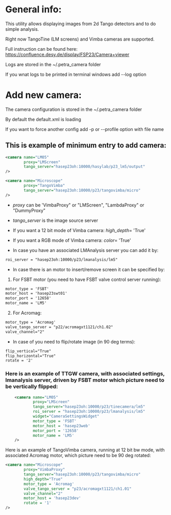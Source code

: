 # General info:
This utility allows displaying images from 2d Tango detectors and to do simple analysis.

Right now TangoTine (LM screens) and Vimba cameras are supported.

Full instruction can be found here: https://confluence.desy.de/display/FSP23/Camera+viewer

Logs are stored in the ~/.petra_camera folder

If you wnat logs to be printed in terminal windows add --log option

# Add new camera:
The camera configuration is stored in the ~/.petra_camera folder

By default the default.xml is loading

If you want to force another config add -p or --profile option with file name

## This is example of minimum entry to add camera:
```xml
<camera name="LM05"
        proxy="LMScreen"
        tango_server="hasep23oh:10000/hasylab/p23_lm5/output"
/>

<camera name="Microscope"
        proxy="TangoVimba"
        tango_server="hasep23oh:10000/p23/tangovimba/micro"
/>
```

- *proxy* can be 'VimbaProxy" or "LMScreen", "LambdaProxy"  or "DummyProxy"

- *tango_server* is the image source server

- If you want a 12 bit mode of Vimba camera: *high_depth*= 'True'
- If you want a RGB mode of Vimba camera: *color*= 'True'


- In case you have an associated LMAnalysis server you can add it by:
```xml
roi_server = "hasep23oh:10000/p23/lmanalysis/lm5"
```

- In case there is an motor to insert/remove screen it can be specified by:

1. For FSBT motor (you need to have FSBT valve control server running):

```xml
motor_type = 'FSBT'
motor_host = 'hasep23swt01'
motor_port = '12658'
motor_name = 'LM5'
```

2. For Acromag:

```xml
motor_type = 'Acromag' 
valve_tango_server = "p22/acromagxt1121/ch1.02" 
valve_channel="2"
```

- In case of you need to flip/rotate image (in 90 deg terms):

```xml
flip_vertical="True"
flip_horizontal="True"
rotate = '2'
```

### Here is an example of TTGW camera, with associated settings, lmanalysis server, driven by FSBT motor which picture need to be vertically flipped:

```xml
    <camera name="LM05"
            proxy="LMScreen"
            tango_server="hasep23oh:10000/p23/tinecamera/lm5"
            roi_server = "hasep23oh:10000/p23/lmanalysis/lm5"
            widget="CameraSettingsWidget"
            motor_type = 'FSBT'
            motor_host = 'hasep23web'
            motor_port = '12658'
            motor_name = 'LM5'
    />
```

Here is an example of TangoVimba camera, running at 12 bit bw mode, with associated Acromag motor, which picture need to be 90 deg rotated:


```xml
<camera name="Microscope"
        proxy="VimbaProxy"
        tango_server="hasep23oh:10000/p23/tangovimba/micro"
        high_depth="True"
        motor_type = 'Acromag' 
        valve_tango_server = "p23/acromagxt1121/ch1.01" 
        valve_channel="2"
        motor_host = 'hasep23dev'
        rotate = '1'
/>
```